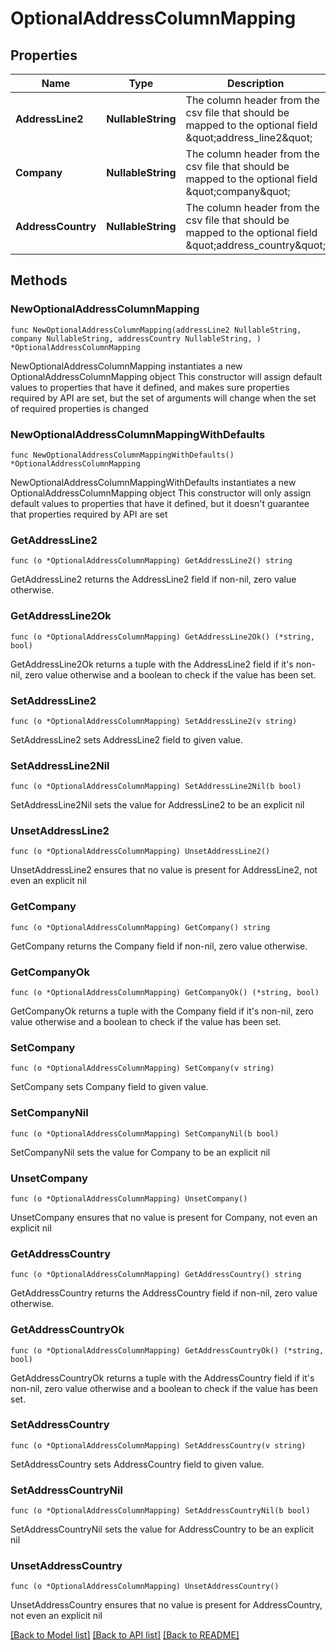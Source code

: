 # OptionalAddressColumnMapping

## Properties

Name | Type | Description | Notes
------------ | ------------- | ------------- | -------------
**AddressLine2** | **NullableString** | The column header from the csv file that should be mapped to the optional field \&quot;address_line2\&quot; | [default to "null"]
**Company** | **NullableString** | The column header from the csv file that should be mapped to the optional field \&quot;company\&quot; | [default to "null"]
**AddressCountry** | **NullableString** | The column header from the csv file that should be mapped to the optional field \&quot;address_country\&quot; | [default to "null"]

## Methods

### NewOptionalAddressColumnMapping

`func NewOptionalAddressColumnMapping(addressLine2 NullableString, company NullableString, addressCountry NullableString, ) *OptionalAddressColumnMapping`

NewOptionalAddressColumnMapping instantiates a new OptionalAddressColumnMapping object
This constructor will assign default values to properties that have it defined,
and makes sure properties required by API are set, but the set of arguments
will change when the set of required properties is changed

### NewOptionalAddressColumnMappingWithDefaults

`func NewOptionalAddressColumnMappingWithDefaults() *OptionalAddressColumnMapping`

NewOptionalAddressColumnMappingWithDefaults instantiates a new OptionalAddressColumnMapping object
This constructor will only assign default values to properties that have it defined,
but it doesn't guarantee that properties required by API are set

### GetAddressLine2

`func (o *OptionalAddressColumnMapping) GetAddressLine2() string`

GetAddressLine2 returns the AddressLine2 field if non-nil, zero value otherwise.

### GetAddressLine2Ok

`func (o *OptionalAddressColumnMapping) GetAddressLine2Ok() (*string, bool)`

GetAddressLine2Ok returns a tuple with the AddressLine2 field if it's non-nil, zero value otherwise
and a boolean to check if the value has been set.

### SetAddressLine2

`func (o *OptionalAddressColumnMapping) SetAddressLine2(v string)`

SetAddressLine2 sets AddressLine2 field to given value.


### SetAddressLine2Nil

`func (o *OptionalAddressColumnMapping) SetAddressLine2Nil(b bool)`

 SetAddressLine2Nil sets the value for AddressLine2 to be an explicit nil

### UnsetAddressLine2
`func (o *OptionalAddressColumnMapping) UnsetAddressLine2()`

UnsetAddressLine2 ensures that no value is present for AddressLine2, not even an explicit nil
### GetCompany

`func (o *OptionalAddressColumnMapping) GetCompany() string`

GetCompany returns the Company field if non-nil, zero value otherwise.

### GetCompanyOk

`func (o *OptionalAddressColumnMapping) GetCompanyOk() (*string, bool)`

GetCompanyOk returns a tuple with the Company field if it's non-nil, zero value otherwise
and a boolean to check if the value has been set.

### SetCompany

`func (o *OptionalAddressColumnMapping) SetCompany(v string)`

SetCompany sets Company field to given value.


### SetCompanyNil

`func (o *OptionalAddressColumnMapping) SetCompanyNil(b bool)`

 SetCompanyNil sets the value for Company to be an explicit nil

### UnsetCompany
`func (o *OptionalAddressColumnMapping) UnsetCompany()`

UnsetCompany ensures that no value is present for Company, not even an explicit nil
### GetAddressCountry

`func (o *OptionalAddressColumnMapping) GetAddressCountry() string`

GetAddressCountry returns the AddressCountry field if non-nil, zero value otherwise.

### GetAddressCountryOk

`func (o *OptionalAddressColumnMapping) GetAddressCountryOk() (*string, bool)`

GetAddressCountryOk returns a tuple with the AddressCountry field if it's non-nil, zero value otherwise
and a boolean to check if the value has been set.

### SetAddressCountry

`func (o *OptionalAddressColumnMapping) SetAddressCountry(v string)`

SetAddressCountry sets AddressCountry field to given value.


### SetAddressCountryNil

`func (o *OptionalAddressColumnMapping) SetAddressCountryNil(b bool)`

 SetAddressCountryNil sets the value for AddressCountry to be an explicit nil

### UnsetAddressCountry
`func (o *OptionalAddressColumnMapping) UnsetAddressCountry()`

UnsetAddressCountry ensures that no value is present for AddressCountry, not even an explicit nil

[[Back to Model list]](../README.md#documentation-for-models) [[Back to API list]](../README.md#documentation-for-api-endpoints) [[Back to README]](../README.md)


